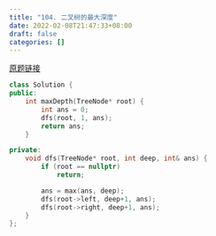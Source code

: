 ```yaml
---
title: "104. 二叉树的最大深度"
date: 2022-02-08T21:47:33+08:00
draft: false
categories: []
---
```


[原题链接](https://leetcode-cn.com/problems/maximum-depth-of-binary-tree/)

```cpp
class Solution {
public:
    int maxDepth(TreeNode* root) {
        int ans = 0;
        dfs(root, 1, ans);
        return ans;
    }

private:
    void dfs(TreeNode* root, int deep, int& ans) {
        if (root == nullptr)
            return;

        ans = max(ans, deep);
        dfs(root->left, deep+1, ans);
        dfs(root->right, deep+1, ans);
    }
};
```
